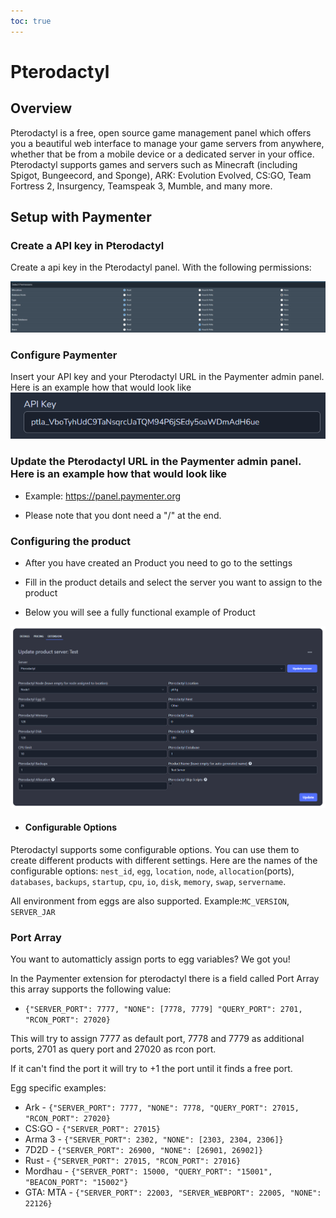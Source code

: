 ```yaml
---
toc: true
---
```

# Pterodactyl

## Overview

Pterodactyl is a free, open source game management panel which offers you a beautiful web interface to manage your game servers from anywhere, whether that be from a mobile device or a dedicated server in your office. Pterodactyl supports games and servers such as Minecraft (including Spigot, Bungeecord, and Sponge), ARK: Evolution Evolved, CS:GO, Team Fortress 2, Insurgency, Teamspeak 3, Mumble, and many more.

## Setup with Paymenter

### Create a API key in Pterodactyl

Create a api key in the Pterodactyl panel. With the following permissions:

![image](pterodactyl.png)

### Configure Paymenter

Insert your API key and your Pterodactyl URL in the Paymenter admin panel. Here is an example how that would look like
![image](apikey.png)

### Update the Pterodactyl URL in the Paymenter admin panel. Here is an example how that would look like

* Example: <https://panel.paymenter.org>

* Please note that you dont need a "/" at the end.

### Configuring the product

* After you have created an Product you need to go to the settings

* Fill in the product details and select the server you want to assign to the product

* Below you will see a fully functional example of Product

![image](productsettingsexample2.png)

* #### Configurable Options

Pterodactyl supports some configurable options. You can use them to create different products with different settings. Here are the names of the configurable options:
`nest_id`, `egg`, `location`, `node`, `allocation`(ports), `databases`, `backups`, `startup`, `cpu`, `io`, `disk`, `memory`, `swap`, `servername`.

All environment from eggs are also supported. Example:`MC_VERSION`, `SERVER_JAR`

### Port Array

You want to automatticly assign ports to egg variables? We got you!

In the Paymenter extension for pterodactyl there is a field called Port Array this array supports the following value:

* `{"SERVER_PORT": 7777, "NONE": [7778, 7779] "QUERY_PORT": 2701, "RCON_PORT": 27020}`

This will try to assign 7777 as default port, 7778 and 7779 as additional ports, 2701 as query port and 27020 as rcon port.

If it can't find the port it will try to +1 the port until it finds a free port.

Egg specific examples:

* Ark - `{"SERVER_PORT": 7777, "NONE": 7778, "QUERY_PORT": 27015, "RCON_PORT": 27020}`
* CS:GO - `{"SERVER_PORT": 27015}`
* Arma 3 - `{"SERVER_PORT": 2302, "NONE": [2303, 2304, 2306]}`
* 7D2D - `{"SERVER_PORT": 26900, "NONE": [26901, 26902]}`
* Rust - `{"SERVER_PORT": 27015, "RCON_PORT": 27016}`
* Mordhau - `{"SERVER_PORT": 15000, "QUERY_PORT": "15001", "BEACON_PORT": "15002"}`
* GTA: MTA - `{"SERVER_PORT": 22003, "SERVER_WEBPORT": 22005, "NONE": 22126}`

